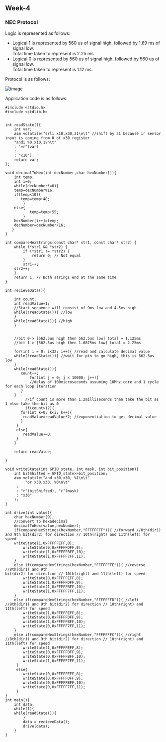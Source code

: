 ## Week-4
### NEC Protocol 

Logic is represented as follows: 
  - Logical 1 is represented by 560 us of signal high, followed by 1.69 ms of signal low.    
    Total time taken to represent is 2.25 ms.
  - Logical 0 is represented by 560 us of signal high, followed by 560 us of signal low.     
    Total time taken to represent is 1.12 ms.
    
Protocol is as follows:

   ![image](https://github.com/VamsiKaparthi/riscv-hdp/assets/89274263/a42e843f-a883-415b-ad14-75bcf6ee9520)

Application code is as follows: 
      
    #include <stdio.h>
    #include <stdlib.h>


    int readState(){
        int var;
        asm volatile("srli x10,x30,31\n\t" //shift by 31 because ir sensor input is coming from 0 of x30 register
	    "andi %0,x10,1\n\t"
	    : "=r"(var)
	    :
	    : "x10");
        return var;
    };

    void decimalToHex(int decNumber,char hexNumber[]){
        int temp;
        int i=0;
    	while(decNumber!=0){
	    temp=decNumber%16;
	    if(temp<10){
	       temp=temp+48;
            }
	    else{
               temp=temp+55;
            }
	    hexNumber[i++]=temp;
	    decNumber=decNumber/16;
       }
    }

    int compareHexStrings(const char* str1, const char* str2) {
        while (*str1 && *str2) {
            if (*str1 != *str2) {
                return 0; // Not equal
            }
            str1++;
        str2++;
        }
        return 1; // Both strings end at the same time
    }

    int recieveData(){

        int count;
        int readValue=1;
        //Start sequence will consist of 9ms low and 4.5ms high
        while(!readState()){ //low
        }
        while(readState()){ //high
        }

    
        //bit 0-> [562.5us high then 562.5us low] total = 1.125ms
        //bit 1-> [562.5us high then 1.6875ms low] total = 2.25ms

        for(int i = 0; i<32; i++){ //read and calculate decimal value
	    while(!readState()){ //wait for pin to go high, this is 562.5us low
	    }    
	    while(readState()){
	       count++;
               for(int j = 0; j < 10000; j++){
               //delay of 100microseconds assuming 10Mhz core and 1 cycle for each loop iteration		
	       }
	    }
             //if count is more than 1.2milliseconds than take the bit as 1 else take the bit as 0
             if(count>12){
	       for(int k=0; k<i; k++){
		    readValue=readValue*2; //exponentiation to get decimal value
	       }
	     }
	     else{
	        readValue+=0;
	     }	
        }

        return readValue;
    
    }

    void writeState(int GPIO_state, int mask, int bit_position){
        int bitShifted = GPIO_state>>bit_position;	
        asm volatile("and x30,x30, %1\n\t"
	    	 "or x30,x30, %0\n\t"
		 :
		 : "r"(bitShifted), "r"(mask)
		 : "x30"
        );
    }

    int drive(int value){
        char hexNumber[9];
        //convert to hexadecimal
        decimalToHex(value,hexNumber);
        if(compareHexStrings(hexNumber,"FFFFFFFF")){ //forward //8th(dir1) and 9th bit(dir2) for direction // 10th(right) and 11th(left) for speed
		writeState(1,0xFFFFFEFF,8);
	    	writeState(0,0xFFFFFDFF,9);
	    	writeState(1,0xFFFFFBFF,10);
	    	writeState(1,0xFFFFF7FF,11);
        }
        else if(compareHexStrings(hexNumber,"FFFFFFFE")){ //reverse //8th(dir1) and 9th 
    bit(dir2) for direction // 10th(right) and 11th(left) for speed
	    	writeState(0,0xFFFFFEFF,8);
	    	writeState(1,0xFFFFFDFF,9);
	    	writeState(1,0xFFFFFBFF,10);
	    	writeState(1,0xFFFFF7FF,11);
        }
        else if(compareHexStrings(hexNumber,"FFFFFFFD")){ //left //8th(dir1) and 9th bit(dir2) for direction // 10th(right) and 11th(left) for speed
	    	writeState(1,0xFFFFFEFF,8);
	    	writeState(0,0xFFFFFDFF,9);
	    	writeState(1,0xFFFFFBFF,10);
	    	writeState(0,0xFFFFF7FF,11);
        }
        else if(compareHexStrings(hexNumber,"FFFFFFFC")){ //right //8th(dir1) and 9th bit(dir2) for direction // 10th(right) and 11th(left) for speed
	     	writeState(1,0xFFFFFEFF,8);
	     	writeState(0,0xFFFFFDFF,9);
	     	writeState(0,0xFFFFFBFF,10);
	    	writeState(1,0xFFFFF7FF,11);
         }
         else{
	     	writeState(0,0xFFFFFEFF,8);
	    	writeState(0,0xFFFFFDFF,9);
	     	writeState(0,0xFFFFFBFF,10);
	     	writeState(0,0xFFFFF7FF,11);
         }
    }
    int main(){
        int data;
        while(1){
		while(readState()){
	    	}
	    	data = recieveData();
	    	drive(data);
        }
    }

